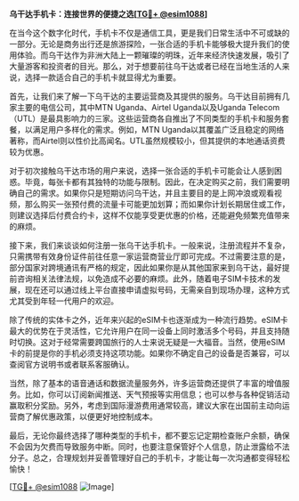 **乌干达手机卡：连接世界的便捷之选[[TG💪+ @esim1088](https://t.me/s/esim1088)]**

在当今这个数字化时代，手机卡不仅是通信工具，更是我们日常生活中不可或缺的一部分。无论是商务出行还是旅游探险，一张合适的手机卡能够极大提升我们的使用体验。而乌干达作为非洲大陆上一颗璀璨的明珠，近年来经济快速发展，吸引了大量游客和投资者的目光。那么，对于想要前往乌干达或者已经在当地生活的人来说，选择一款适合自己的手机卡就显得尤为重要。

首先，让我们来了解一下乌干达的主要运营商及其提供的服务。乌干达目前拥有几家主要的电信公司，其中MTN Uganda、Airtel Uganda以及Uganda Telecom（UTL）是最具影响力的三家。这些运营商各自推出了不同类型的手机卡和服务套餐，以满足用户多样化的需求。例如，MTN Uganda以其覆盖广泛且稳定的网络著称，而Airtel则以性价比高闻名。UTL虽然规模较小，但其提供的本地通话资费较为优惠。

对于初次接触乌干达市场的用户来说，选择一张合适的手机卡可能会让人感到困惑。毕竟，每张卡都有其独特的功能与限制。因此，在决定购买之前，我们需要明确自己的需求。如果你只是短期访问乌干达，并且主要目的是上网冲浪或观看视频，那么购买一张预付费的流量卡可能更加划算；而如果你计划长期居住或工作，则建议选择后付费合约卡，这样不仅能享受更优惠的价格，还能避免频繁充值带来的麻烦。

接下来，我们来谈谈如何注册一张乌干达手机卡。一般来说，注册流程并不复杂，只需携带有效身份证件前往任意一家运营商营业厅即可完成。不过需要注意的是，部分国家对跨境通讯有严格的规定，因此如果你是从其他国家来到乌干达，最好提前咨询相关法律法规，以免造成不必要的麻烦。此外，随着电子SIM卡技术的发展，现在还可以通过线上平台直接申请虚拟号码，无需亲自到现场办理，这种方式尤其受到年轻一代用户的欢迎。

除了传统的实体卡之外，近年来兴起的eSIM卡也逐渐成为一种流行趋势。eSIM卡最大的优势在于灵活性，它允许用户在同一设备上同时激活多个号码，并且支持随时切换。这对于经常需要跨国旅行的人士来说无疑是一大福音。当然，使用eSIM卡的前提是你的手机必须支持这项功能。如果你不确定自己的设备是否兼容，可以查阅官方说明书或者联系客服确认。

当然，除了基本的语音通话和数据流量服务外，许多运营商还提供了丰富的增值服务。比如，你可以订阅新闻推送、天气预报等实用信息；也可以参与各种促销活动赢取积分奖励。另外，考虑到国际漫游费用通常较高，建议大家在出国前主动向运营商了解优惠政策，以便更好地控制成本。

最后，无论你最终选择了哪种类型的手机卡，都不要忘记定期检查账户余额，确保不会因为欠费而导致服务中断。同时，也要注意保管好个人信息，防止泄露给不法分子。总之，合理规划并妥善管理好自己的手机卡，才能让每一次沟通都变得轻松愉快！

[[TG💪+ @esim1088](https://t.me/s/esim1088) ![Image](https://i.postimg.cc/4NQfJmqS/Snipaste-2025-05-13-00-14-12.png)]
